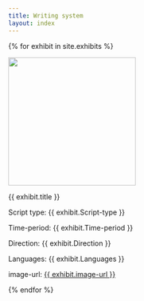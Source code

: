 ```yaml
---
title: Writing system
layout: index
---
```


{% for exhibit in site.exhibits %}

<img src="{{ exhibit.image-url }}" width = 256>
<p>{{ exhibit.title }}</p>
<p>Script type: {{ exhibit.Script-type }}</p>
<p>Time-period: {{ exhibit.Time-period }}</p>
<p>Direction: {{ exhibit.Direction }}</p>
<p>Languages: {{ exhibit.Languages }}</p>
<p>image-url: <a href="{{ exhibit.image-url }}">{{ exhibit.image-url }}</a></p>

{% endfor %}